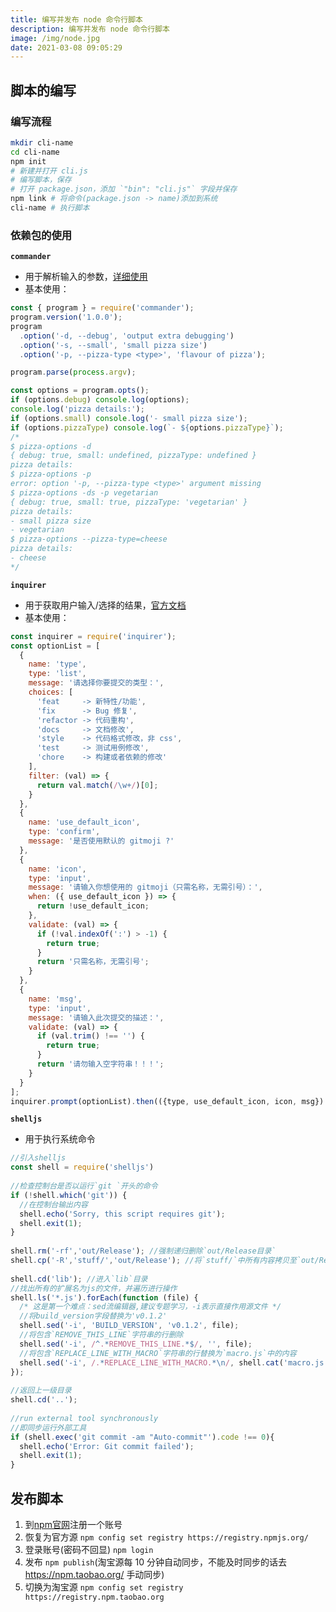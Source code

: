 ```yaml
---
title: 编写并发布 node 命令行脚本
description: 编写并发布 node 命令行脚本
image: /img/node.jpg
date: 2021-03-08 09:05:29
---
```


## 脚本的编写

### 编写流程

```bash
mkdir cli-name
cd cli-name
npm init
# 新建并打开 cli.js
# 编写脚本，保存
# 打开 package.json，添加 `"bin": "cli.js"` 字段并保存
npm link # 将命令(package.json -> name)添加到系统
cli-name # 执行脚本
```

### 依赖包的使用

**`commander`**
- 用于解析输入的参数，[详细使用](https://github.com/tj/commander.js/blob/HEAD/Readme_zh-CN.md)
- 基本使用：

```js
const { program } = require('commander');
program.version('1.0.0');
program
  .option('-d, --debug', 'output extra debugging')
  .option('-s, --small', 'small pizza size')
  .option('-p, --pizza-type <type>', 'flavour of pizza');

program.parse(process.argv);

const options = program.opts();
if (options.debug) console.log(options);
console.log('pizza details:');
if (options.small) console.log('- small pizza size');
if (options.pizzaType) console.log(`- ${options.pizzaType}`);
/*
$ pizza-options -d
{ debug: true, small: undefined, pizzaType: undefined }
pizza details:
$ pizza-options -p
error: option '-p, --pizza-type <type>' argument missing
$ pizza-options -ds -p vegetarian
{ debug: true, small: true, pizzaType: 'vegetarian' }
pizza details:
- small pizza size
- vegetarian
$ pizza-options --pizza-type=cheese
pizza details:
- cheese
*/
```

**`inquirer`**

- 用于获取用户输入/选择的结果，[官方文档](https://www.npmjs.com/package/inquirer/v/5.0.1)
- 基本使用：

```js
const inquirer = require('inquirer');
const optionList = [
  {
    name: 'type',
    type: 'list',
    message: '请选择你要提交的类型：',
    choices: [
      'feat     -> 新特性/功能',
      'fix      -> Bug 修复',
      'refactor -> 代码重构',
      'docs     -> 文档修改',
      'style    -> 代码格式修改，非 css',
      'test     -> 测试用例修改',
      'chore    -> 构建或者依赖的修改'
    ],
    filter: (val) => {
      return val.match(/\w+/)[0];
    }
  },
  {
    name: 'use_default_icon',
    type: 'confirm',
    message: '是否使用默认的 gitmoji ?'
  },
  {
    name: 'icon',
    type: 'input',
    message: '请输入你想使用的 gitmoji（只需名称，无需引号）：',
    when: ({ use_default_icon }) => {
      return !use_default_icon;
    },
    validate: (val) => {
      if (!val.indexOf(':') > -1) {
        return true;
      }
      return '只需名称，无需引号';
    }
  },
  {
    name: 'msg',
    type: 'input',
    message: '请输入此次提交的描述：',
    validate: (val) => {
      if (val.trim() !== '') {
        return true;
      }
      return '请勿输入空字符串！！！';
    }
  }
];
inquirer.prompt(optionList).then(({type, use_default_icon, icon, msg}) => {}).catch();
```

**`shelljs`**

- 用于执行系统命令

```js
//引入shelljs
const shell = require('shelljs')
 
//检查控制台是否以运行`git `开头的命令
if (!shell.which('git')) {
  //在控制台输出内容
  shell.echo('Sorry, this script requires git');
  shell.exit(1);
}
 
shell.rm('-rf','out/Release'); //强制递归删除`out/Release目录`
shell.cp('-R','stuff/','out/Release'); //将`stuff/`中所有内容拷贝至`out/Release`目录
 
shell.cd('lib'); //进入`lib`目录
//找出所有的扩展名为js的文件，并遍历进行操作
shell.ls('*.js').forEach(function (file) {
  /* 这是第一个难点：sed流编辑器,建议专题学习，-i表示直接作用源文件 */
  //将build_version字段替换为'v0.1.2'
  shell.sed('-i', 'BUILD_VERSION', 'v0.1.2', file);
  //将包含`REMOVE_THIS_LINE`字符串的行删除
  shell.sed('-i', /^.*REMOVE_THIS_LINE.*$/, '', file);
  //将包含`REPLACE_LINE_WITH_MACRO`字符串的行替换为`macro.js`中的内容
  shell.sed('-i', /.*REPLACE_LINE_WITH_MACRO.*\n/, shell.cat('macro.js'), file);
});
 
//返回上一级目录
shell.cd('..');
 
//run external tool synchronously
//即同步运行外部工具
if (shell.exec('git commit -am "Auto-commit"').code !== 0){
  shell.echo('Error: Git commit failed');
  shell.exit(1);
}
```

## 发布脚本

1. 到[npm官网](https://npmjs.org)注册一个账号
2. 恢复为官方源 `npm config set registry https://registry.npmjs.org/`
3. 登录账号(密码不回显) `npm login`
4. 发布 `npm publish`(淘宝源每 10 分钟自动同步，不能及时同步的话去 https://npm.taobao.org/ 手动同步)
5. 切换为淘宝源 `npm config set registry https://registry.npm.taobao.org`